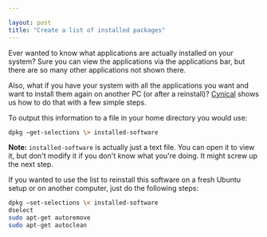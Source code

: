 ```yaml
---

layout: post
title: "Create a list of installed packages"
---
```


Ever wanted to know what applications are actually installed on your system? Sure you can view the applications via the applications bar, but there are so many other applications not shown there.

Also, what if you have your system with all the applications you want and want to install them again on another PC (or after a reinstall)? [Cynical](http://ubuntuforums.org/showthread.php?t=261366) shows us how to do that with a few simple steps.

To output this information to a file in your home directory you would use:

```bash
dpkg —get-selections \> installed-software
```

**Note:** `installed-software` is actually just a text file. You can open it to view it, but don't modify it if you don't know what you're doing. It might screw up the next step.

If you wanted to use the list to reinstall this software on a fresh Ubuntu setup or on another computer, just do the following steps:

```bash
dpkg —set-selections \< installed-software
dselect
sudo apt-get autoremove
sudo apt-get autoclean
```
